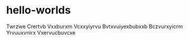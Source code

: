 # hello-worlds
Twrzwe
Crertvb
Vxxburxm
Vcxxyiyrvu
Bvtxvuiyexbubxxb
Bczvurxyicrm
Yrvuuxvnirx
Vxervucbuvcxe
